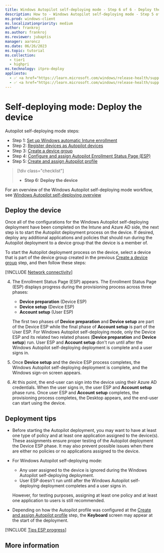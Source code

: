 ```yaml
---
title: Windows Autopilot self-deploying mode - Step 6 of 6 - Deploy the device
description: How to - Windows Autopilot self-deploying mode - Step 5 of 5 - Step 6 of 6 - Deploy the device.
ms.prod: windows-client
ms.localizationpriority: medium
author: frankroj
ms.author: frankroj
ms.reviewer: jubaptis
manager: aaroncz
ms.date: 06/26/2023
ms.topic: tutorial
ms.collection: 
  - tier1
  - highpri
ms.technology: itpro-deploy
appliesto:
  - ✅ <a href="https://learn.microsoft.com/windows/release-health/supported-versions-windows-client" target="_blank">Windows 11</a>
  - ✅ <a href="https://learn.microsoft.com/windows/release-health/supported-versions-windows-client" target="_blank">Windows 10</a>
---
```


# Self-deploying mode: Deploy the device

Autopilot self-deploying mode steps:
- Step 1: [Set up Windows automatic Intune enrollment](self-deploying-automatic-enrollment.md)
- Step 2: [Register devices as Autopilot devices](self-deploying-register-device.md)
- Step 3: [Create a device group](self-deploying-device-group.md)
- Step 4: [Configure and assign Autopilot Enrollment Status Page (ESP)](self-deploying-esp.md)
- Step 5: [Create and assign Autopilot profile](self-deploying-autopilot-profile.md)
> [!div class="checklist"]
> - **Step 6: Deploy the device**

For an overview of the Windows Autopilot self-deploying mode workflow, see [Windows Autopilot self-deploying overview](self-deploying-workflow.md#workflow)

## Deploy the device

Once all of the configurations for the Windows Autopilot self-deploying deployment have been completed on the Intune and Azure AD side, the next step is to start the Autopilot deployment process on the device. If desired, deploy any additional applications and policies that should run during the Autopilot deployment to a device group that the device is a member of.

To start the Autopilot deployment process on the device, select a device that is part of the device group created in the previous [Create a device group](self-deploying-device-group.md) step, and then follow these steps:

[!INCLUDE [Network connectivity](../includes/network-connectivity.md)]

4. The Enrollment Status Page (ESP) appears. The Enrollment Status Page (ESP) displays progress during the provisioning process across three phases:

   - **Device preparation** (Device ESP)
   - **Device setup** (Device ESP)
   - **Account setup** (User ESP)

    The first two phases of **Device preparation** and **Device setup** are part of the Device ESP while the final phase of **Account setup** is part of the User ESP. For Windows Autopilot self-deploying mode, only the Device ESP and its related two related phases (**Device preparation** and **Device setup**) run. User ESP and **Account setup** don't run until after the Windows Autopilot self-deploying deployment is complete and a user signs in.

5. Once **Device setup** and the device ESP process completes, the Windows Autopilot self-deploying deployment is complete, and the Windows sign-on screen appears.

6. At this point, the end-user can sign into the device using their Azure AD credentials. When the user signs in, the user ESP and **Account setup** phase runs. Once user ESP and **Account setup** completes, the provisioning process completes, the Desktop appears, and the end-user can start using the device.

## Deployment tips

- Before starting the Autopilot deployment, you may want to have at least one type of policy and at least one application assigned to the device(s). These assignments ensure proper testing of the Autopilot deployment the Device ESP phase. It may also prevent possible issues when there are either no policies or no applications assigned to the device.

- For Windows Autopilot self-deploying mode:

  - Any user assigned to the device is ignored during the Windows Autopilot self-deploying deployment.
  - User ESP doesn't run until after the Windows Autopilot self-deploying deployment completes and a user signs in.

  However, for testing purposes, assigning at least one policy and at least one application to users is still recommended.

- Depending on how the Autopilot profile was configured at the [Create and assign Autopilot profile](self-deploying-autopilot-profile.md) step, the **Keyboard** screen may appear at the start of the deployment.

[!INCLUDE [Tips ESP progress](../includes/tips-esp-progress.md)]

## More information
